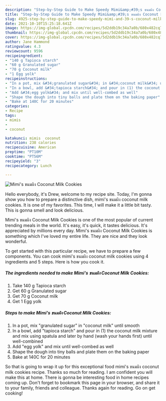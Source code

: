 ```yaml
---
description: "Step-by-Step Guide to Make Speedy Mimi&amp;#39;s ขนมผิง Coconut Milk Cookies"
title: "Step-by-Step Guide to Make Speedy Mimi&amp;#39;s ขนมผิง Coconut Milk Cookies"
slug: 4925-step-by-step-guide-to-make-speedy-mimi-and-39-s-coconut-milk-cookies
date: 2021-10-10T15:25:18.641Z
image: https://img-global.cpcdn.com/recipes/5d2ddb19c34a7a0b/680x482cq70/mimis-ขนมผง-coconut-milk-cookies-recipe-main-photo.jpg
thumbnail: https://img-global.cpcdn.com/recipes/5d2ddb19c34a7a0b/680x482cq70/mimis-ขนมผง-coconut-milk-cookies-recipe-main-photo.jpg
cover: https://img-global.cpcdn.com/recipes/5d2ddb19c34a7a0b/680x482cq70/mimis-ขนมผง-coconut-milk-cookies-recipe-main-photo.jpg
author: Jane Hammond
ratingvalue: 4.3
reviewcount: 9596
recipeingredient:
- "140 g Tapioca starch"
- "60 g Granulated sugar"
- "70 g Coconut milk"
- "1 Egg yolk"
recipeinstructions:
- "In a pot, mix &#34;granulated sugar&#34; in &#34;coconut milk&#34; until smooth"
- "In a bowl, add &#34;tapioca starch&#34; and pour in (1) the coconut milk mixture and mix using spatula and later by hand (wash your hands first) until well-combined"
- "Add &#34;egg yolk&#34; and mix until well-combed as well"
- "Shape the dough into tiny balls and plate them on the baking paper"
- "Bake at 140C for 20 minutes"
categories:
- Recipe
tags:
- mimis
- 
- coconut

katakunci: mimis  coconut 
nutrition: 238 calories
recipecuisine: American
preptime: "PT10M"
cooktime: "PT56M"
recipeyield: "3"
recipecategory: Lunch

---
```



![Mimi&#39;s ขนมผิง Coconut Milk Cookies](https://img-global.cpcdn.com/recipes/5d2ddb19c34a7a0b/680x482cq70/mimis-ขนมผง-coconut-milk-cookies-recipe-main-photo.jpg)

Hello everybody, it's Drew, welcome to my recipe site. Today, I'm gonna show you how to prepare a distinctive dish, mimi&#39;s ขนมผิง coconut milk cookies. It is one of my favorites. This time, I will make it a little bit tasty. This is gonna smell and look delicious.

Mimi&#39;s ขนมผิง Coconut Milk Cookies is one of the most popular of current trending meals in the world. It's easy, it's quick, it tastes delicious. It's appreciated by millions every day. Mimi&#39;s ขนมผิง Coconut Milk Cookies is something which I've loved my entire life. They are nice and they look wonderful.




To get started with this particular recipe, we have to prepare a few components. You can cook mimi&#39;s ขนมผิง coconut milk cookies using 4 ingredients and 5 steps. Here is how you cook it.

<!--inarticleads1-->

##### The ingredients needed to make Mimi&#39;s ขนมผิง Coconut Milk Cookies:

1. Take 140 g Tapioca starch
1. Get 60 g Granulated sugar
1. Get 70 g Coconut milk
1. Get 1 Egg yolk




<!--inarticleads2-->

##### Steps to make Mimi&#39;s ขนมผิง Coconut Milk Cookies:

1. In a pot, mix &#34;granulated sugar&#34; in &#34;coconut milk&#34; until smooth
1. In a bowl, add &#34;tapioca starch&#34; and pour in (1) the coconut milk mixture and mix using spatula and later by hand (wash your hands first) until well-combined
1. Add &#34;egg yolk&#34; and mix until well-combed as well
1. Shape the dough into tiny balls and plate them on the baking paper
1. Bake at 140C for 20 minutes




So that is going to wrap it up for this exceptional food mimi&#39;s ขนมผิง coconut milk cookies recipe. Thanks so much for reading. I am confident you will make this at home. There is gonna be interesting food in home recipes coming up. Don't forget to bookmark this page in your browser, and share it to your family, friends and colleague. Thanks again for reading. Go on get cooking!

